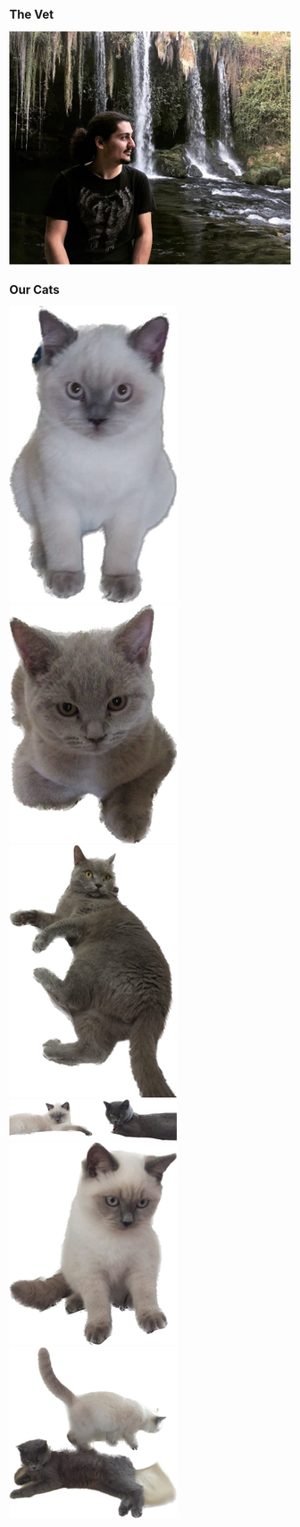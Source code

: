 ## The Vet
<img src="assets/furkan.png" width="640" />

## Our Cats
<img src="assets/cat0000001.png" width="300" />
<img src="assets/cat0000002.png" width="300" />
<img src="assets/cat0000003.png" width="300" />
<img src="assets/cat0000004.png" width="300" />
<img src="assets/cat0000005.png" width="300" />
<img src="assets/cat0000006.png" width="300" />
